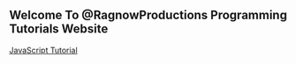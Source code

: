 ## Welcome To @RagnowProductions Programming Tutorials Website

<a href="JS-tutorials.html">JavaScript Tutorial</a>
